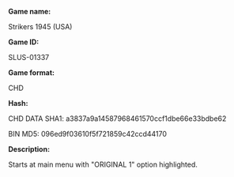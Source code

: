 **Game name:**

Strikers 1945 (USA)

**Game ID:**

SLUS-01337

**Game format:**

CHD

**Hash:**

CHD DATA SHA1: a3837a9a14587968461570ccf1dbe66e33bdbe62

BIN MD5: 096ed9f03610f5f721859c42ccd44170

**Description:**

Starts at main menu with "ORIGINAL 1" option highlighted.